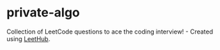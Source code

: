 # private-algo
Collection of LeetCode questions to ace the coding interview! - Created using [LeetHub](https://github.com/QasimWani/LeetHub).
